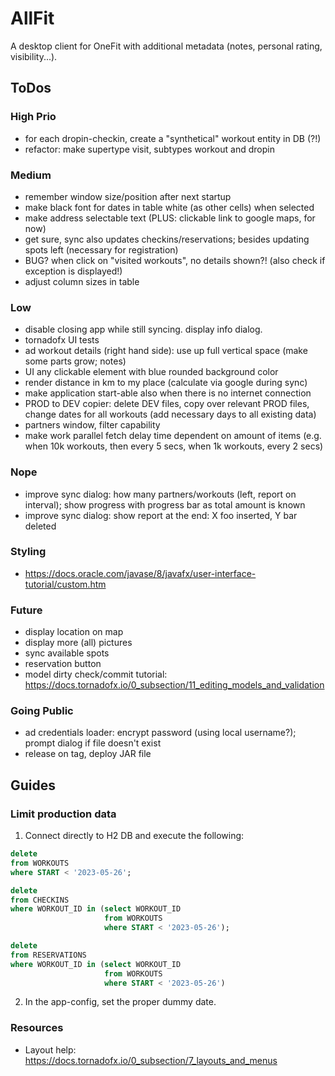 # AllFit

A desktop client for OneFit with additional metadata (notes, personal rating, visibility...).

## ToDos

### High Prio

* for each dropin-checkin, create a "synthetical" workout entity in DB (?!)
* refactor: make supertype visit, subtypes workout and dropin

### Medium

* remember window size/position after next startup
* make black font for dates in table white (as other cells) when selected
* make address selectable text (PLUS: clickable link to google maps, for now)
* get sure, sync also updates checkins/reservations; besides updating spots left (necessary for registration)
* BUG? when click on "visited workouts", no details shown?! (also check if exception is displayed!)
* adjust column sizes in table

### Low

* disable closing app while still syncing. display info dialog.
* tornadofx UI tests
* ad workout details (right hand side): use up full vertical space (make some parts grow; notes)
* UI any clickable element with blue rounded background color
* render distance in km to my place (calculate via google during sync)
* make application start-able also when there is no internet connection
* PROD to DEV copier: delete DEV files, copy over relevant PROD files, change dates for all workouts (add necessary days to all existing data)
* partners window, filter capability
* make work parallel fetch delay time dependent on amount of items (e.g. when 10k workouts, then every 5 secs, when 1k workouts, every 2 secs)

### Nope

* improve sync dialog: how many partners/workouts (left, report on interval); show progress with progress bar as total amount is known
* improve sync dialog: show report at the end: X foo inserted, Y bar deleted

### Styling

* https://docs.oracle.com/javase/8/javafx/user-interface-tutorial/custom.htm

### Future

* display location on map
* display more (all) pictures
* sync available spots
* reservation button
* model dirty check/commit tutorial: https://docs.tornadofx.io/0_subsection/11_editing_models_and_validation

### Going Public

* ad credentials loader: encrypt password (using local username?); prompt dialog if file doesn't exist
* release on tag, deploy JAR file

## Guides

### Limit production data

1. Connect directly to H2 DB and execute the following:

```sql
delete
from WORKOUTS
where START < '2023-05-26';

delete
from CHECKINS
where WORKOUT_ID in (select WORKOUT_ID
                     from WORKOUTS
                     where START < '2023-05-26');

delete
from RESERVATIONS
where WORKOUT_ID in (select WORKOUT_ID
                     from WORKOUTS
                     where START < '2023-05-26')
```

2. In the app-config, set the proper dummy date.

### Resources

* Layout help: https://docs.tornadofx.io/0_subsection/7_layouts_and_menus